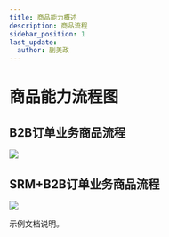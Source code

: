 ```yaml
---
title: 商品能力概述
description: 商品流程
sidebar_position: 1
last_update:
  author: 蒯美政
---
```


# 商品能力流程图

## B2B订单业务商品流程

![](@site/static/img/test_img/2022-08-12-16-09-07.png)

## SRM+B2B订单业务商品流程

![](@site/static/img/test_img/2022-08-12-16-14-02.png)


示例文档说明。
